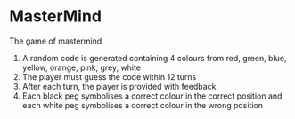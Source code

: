 # MasterMind
The game of mastermind

1) A random code is generated containing 4 colours from red, green, blue, yellow, orange, pink, grey, white
2) The player must guess the code within 12 turns
3) After each turn, the player is provided with feedback
4) Each black peg symbolises a correct colour in the correct position and each white peg symbolises a correct colour in the wrong position
